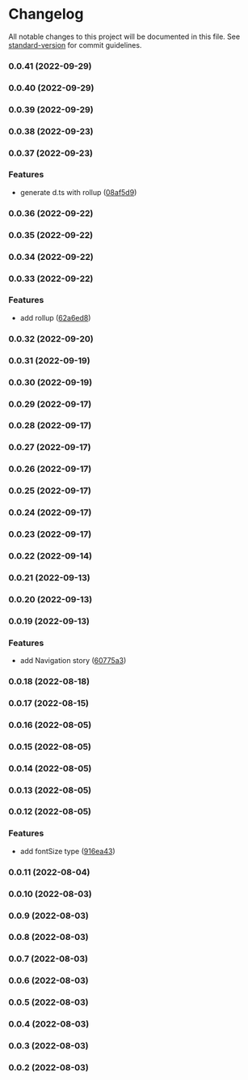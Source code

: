 # Changelog

All notable changes to this project will be documented in this file. See [standard-version](https://github.com/conventional-changelog/standard-version) for commit guidelines.

### 0.0.41 (2022-09-29)

### 0.0.40 (2022-09-29)

### 0.0.39 (2022-09-29)

### 0.0.38 (2022-09-23)

### 0.0.37 (2022-09-23)


### Features

* generate d.ts with rollup ([08af5d9](https://github.com/GDSC-Daejin/design-seed/commit/08af5d9b77f43855285e98c0f97640267c5bb887))

### 0.0.36 (2022-09-22)

### 0.0.35 (2022-09-22)

### 0.0.34 (2022-09-22)

### 0.0.33 (2022-09-22)


### Features

* add rollup ([62a6ed8](https://github.com/GDSC-Daejin/design-seed/commit/62a6ed8aa406382516c4d7bc9d56fb9dd83e96e3))

### 0.0.32 (2022-09-20)

### 0.0.31 (2022-09-19)

### 0.0.30 (2022-09-19)

### 0.0.29 (2022-09-17)

### 0.0.28 (2022-09-17)

### 0.0.27 (2022-09-17)

### 0.0.26 (2022-09-17)

### 0.0.25 (2022-09-17)

### 0.0.24 (2022-09-17)

### 0.0.23 (2022-09-17)

### 0.0.22 (2022-09-14)

### 0.0.21 (2022-09-13)

### 0.0.20 (2022-09-13)

### 0.0.19 (2022-09-13)


### Features

* add Navigation story ([60775a3](https://github.com/GDSC-Daejin/design-seed/commit/60775a3eab4306bdc27ef96c54647026186db8fe))

### 0.0.18 (2022-08-18)

### 0.0.17 (2022-08-15)

### 0.0.16 (2022-08-05)

### 0.0.15 (2022-08-05)

### 0.0.14 (2022-08-05)

### 0.0.13 (2022-08-05)

### 0.0.12 (2022-08-05)


### Features

* add fontSize type ([916ea43](https://github.com/GDSC-Daejin/design-seed/commit/916ea4319383f39c51f40453644b56b15eecdc1e))

### 0.0.11 (2022-08-04)

### 0.0.10 (2022-08-03)

### 0.0.9 (2022-08-03)

### 0.0.8 (2022-08-03)

### 0.0.7 (2022-08-03)

### 0.0.6 (2022-08-03)

### 0.0.5 (2022-08-03)

### 0.0.4 (2022-08-03)

### 0.0.3 (2022-08-03)

### 0.0.2 (2022-08-03)
